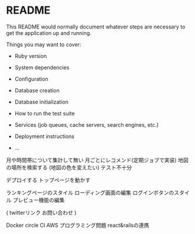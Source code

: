 # README

This README would normally document whatever steps are necessary to get the
application up and running.

Things you may want to cover:

* Ruby version

* System dependencies

* Configuration

* Database creation

* Database initialization

* How to run the test suite

* Services (job queues, cache servers, search engines, etc.)

* Deployment instructions

* ...


月や時間帯について集計して無い
月ごとにレコメンド(定期ジョブで実装)
地図の場所を検索する
(地図の色を変えたい)
テスト不十分


デプロイする
トップページを動かす


ランキングページのスタイル
ローディング画面の編集
ログインボタンのスタイル
プレビュー機能の編集

(
twitterリンク
お問い合わせ
)

Docker
circle CI
AWS
プログラミング問題
react&railsの連携

   